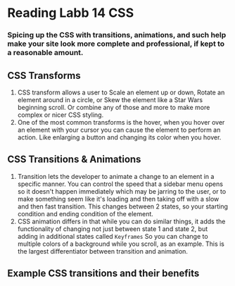 # Reading Labb 14 CSS

### Spicing up the CSS with transitions, animations, and such help make your site look more complete and professional, if kept to a reasonable amount.

## CSS Transforms

1. CSS transform allows a user to Scale an element up or down, Rotate an element around in a circle, or Skew the element like a Star Wars beginning scroll. Or combine any of those and more to make more complex or nicer CSS styling.
2. One of the most common transforms is the hover, when you hover over an element with your cursor you can cause the element to perform an action. Like enlarging a button and changing its color when you hover.

## CSS Transitions & Animations

1. Transition lets the developer to animate a change to an element in a specific manner. You can control the speed that a sidebar menu opens so it doesn't happen immediately which may be jarring to the user, or to make something seem like it's loading and then taking off with a slow and then fast transition. This changes between 2 states, so your starting condition and ending condition of the element.
2. CSS animation differs in that while you can do similar things, it adds the functionality of changing not just between state 1 and state 2, but adding in additional states called `Keyframes` So you can change to multiple colors of a background while you scroll, as an example. This is the largest differentiator between transition and animation.

## Example CSS transitions and their benefits
